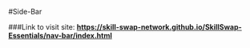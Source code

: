 #Side-Bar

###Link to visit site: **https://skill-swap-network.github.io/SkillSwap-Essentials/nav-bar/index.html**


